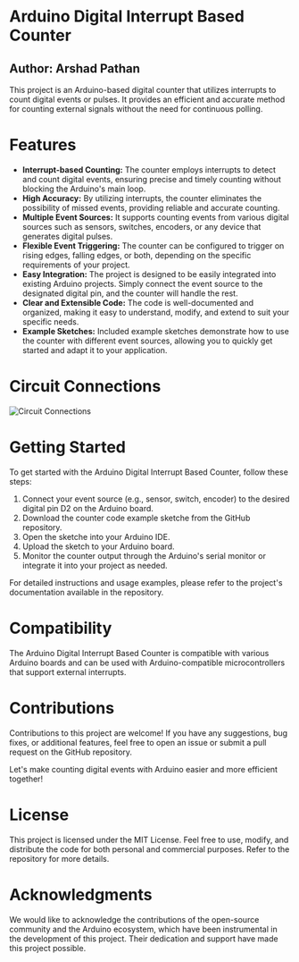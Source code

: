 

# Arduino Digital Interrupt Based Counter
## Author: Arshad Pathan

This project is an Arduino-based digital counter that utilizes interrupts to count digital events or pulses. It provides an efficient and accurate method for counting external signals without the need for continuous polling.

# Features
  - **Interrupt-based Counting:** The counter employs interrupts to detect and count digital events, ensuring precise and timely counting without blocking the Arduino's main loop.
  - **High Accuracy:** By utilizing interrupts, the counter eliminates the possibility of missed events, providing reliable and accurate counting.
  - **Multiple Event Sources:** It supports counting events from various digital sources such as sensors, switches, encoders, or any device that generates digital pulses.
  - **Flexible Event Triggering:** The counter can be configured to trigger on rising edges, falling edges, or both, depending on the specific requirements of your project.
  - **Easy Integration:** The project is designed to be easily integrated into existing Arduino projects. Simply connect the event source to the designated digital pin, and the counter will handle the rest.
  - **Clear and Extensible Code:** The code is well-documented and organized, making it easy to understand, modify, and extend to suit your specific needs.
  - **Example Sketches:** Included example sketches demonstrate how to use the counter with different event sources, allowing you to quickly get started and adapt it to your application.

# Circuit Connections
![Circuit Connections](Circuits/ap_interrupt_counter_connections.jpg?raw=true "Circuit Connections")

# Getting Started
To get started with the Arduino Digital Interrupt Based Counter, follow these steps:

  1. Connect your event source (e.g., sensor, switch, encoder) to the desired digital pin D2 on the Arduino board.
  2. Download the counter code example sketche from the GitHub repository.
  3. Open the sketche into your Arduino IDE.
  4. Upload the sketch to your Arduino board.
  5. Monitor the counter output through the Arduino's serial monitor or integrate it into your project as needed.

For detailed instructions and usage examples, please refer to the project's documentation available in the repository.

# Compatibility
The Arduino Digital Interrupt Based Counter is compatible with various Arduino boards and can be used with Arduino-compatible microcontrollers that support external interrupts.

# Contributions
Contributions to this project are welcome! If you have any suggestions, bug fixes, or additional features, feel free to open an issue or submit a pull request on the GitHub repository.

Let's make counting digital events with Arduino easier and more efficient together!

# License
This project is licensed under the MIT License. Feel free to use, modify, and distribute the code for both personal and commercial purposes. Refer to the repository for more details.

# Acknowledgments
We would like to acknowledge the contributions of the open-source community and the Arduino ecosystem, which have been instrumental in the development of this project. Their dedication and support have made this project possible.
